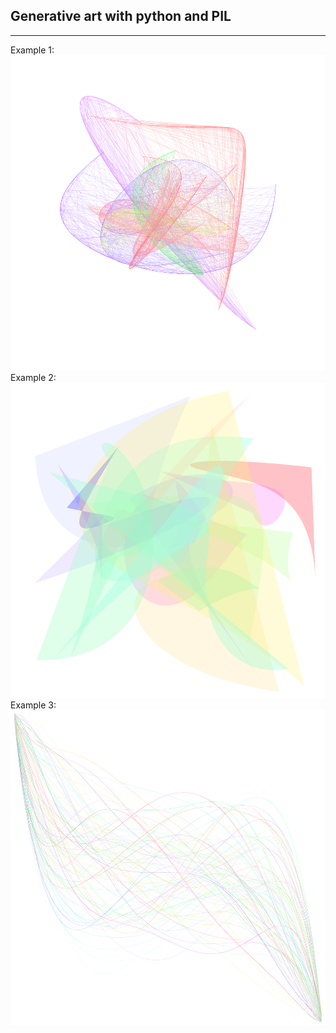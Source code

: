 ## Generative art with python and PIL
***
Example 1:
![](images/curve.png)
Example 2:
![](images/shape.png)
Example 3:
![](images/curvature.png)